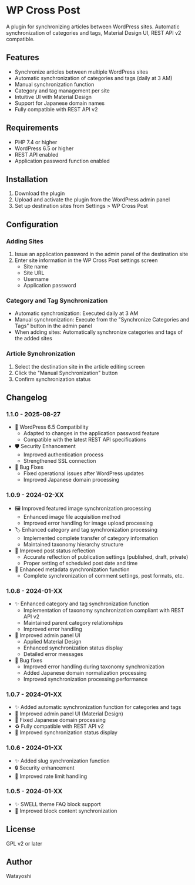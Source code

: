 # WP Cross Post

A plugin for synchronizing articles between WordPress sites. Automatic synchronization of categories and tags, Material Design UI, REST API v2 compatible.

## Features

- Synchronize articles between multiple WordPress sites
- Automatic synchronization of categories and tags (daily at 3 AM)
- Manual synchronization function
- Category and tag management per site
- Intuitive UI with Material Design
- Support for Japanese domain names
- Fully compatible with REST API v2

## Requirements

- PHP 7.4 or higher
- WordPress 6.5 or higher
- REST API enabled
- Application password function enabled

## Installation

1. Download the plugin
2. Upload and activate the plugin from the WordPress admin panel
3. Set up destination sites from Settings > WP Cross Post

## Configuration

### Adding Sites

1. Issue an application password in the admin panel of the destination site
2. Enter site information in the WP Cross Post settings screen
   - Site name
   - Site URL
   - Username
   - Application password

### Category and Tag Synchronization

- Automatic synchronization: Executed daily at 3 AM
- Manual synchronization: Execute from the "Synchronize Categories and Tags" button in the admin panel
- When adding sites: Automatically synchronize categories and tags of the added sites

### Article Synchronization

1. Select the destination site in the article editing screen
2. Click the "Manual Synchronization" button
3. Confirm synchronization status

## Changelog

### 1.1.0 - 2025-08-27
- 🔄 WordPress 6.5 Compatibility
  - Adapted to changes in the application password feature
  - Compatible with the latest REST API specifications
- 🛡️ Security Enhancement
  - Improved authentication process
  - Strengthened SSL connection
- 🐛 Bug Fixes
  - Fixed operational issues after WordPress updates
  - Improved Japanese domain processing

### 1.0.9 - 2024-02-XX
- 🖼️ Improved featured image synchronization processing
  - Enhanced image file acquisition method
  - Improved error handling for image upload processing
- 🏷️ Enhanced category and tag synchronization processing
  - Implemented complete transfer of category information
  - Maintained taxonomy hierarchy structure
- 📝 Improved post status reflection
  - Accurate reflection of publication settings (published, draft, private)
  - Proper setting of scheduled post date and time
- 🔄 Enhanced metadata synchronization function
  - Complete synchronization of comment settings, post formats, etc.

### 1.0.8 - 2024-01-XX
- ✨ Enhanced category and tag synchronization function
  - Implementation of taxonomy synchronization compliant with REST API v2
  - Maintained parent category relationships
  - Improved error handling
- 💄 Improved admin panel UI
  - Applied Material Design
  - Enhanced synchronization status display
  - Detailed error messages
- 🐛 Bug fixes
  - Improved error handling during taxonomy synchronization
  - Added Japanese domain normalization processing
  - Improved synchronization processing performance

### 1.0.7 - 2024-01-XX
- ✨ Added automatic synchronization function for categories and tags
- 🎨 Improved admin panel UI (Material Design)
- 🐛 Fixed Japanese domain processing
- ♻️ Fully compatible with REST API v2
- 🔧 Improved synchronization status display

### 1.0.6 - 2024-01-XX
- ✨ Added slug synchronization function
- 🔒 Security enhancement
- 🐛 Improved rate limit handling

### 1.0.5 - 2024-01-XX
- ✨ SWELL theme FAQ block support
- 🎨 Improved block content synchronization

## License

GPL v2 or later

## Author

Watayoshi